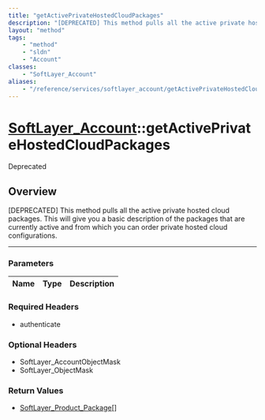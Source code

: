 ```yaml
---
title: "getActivePrivateHostedCloudPackages"
description: "[DEPRECATED] This method pulls all the active private hosted cloud packages. This will give you a basic description of t... "
layout: "method"
tags:
    - "method"
    - "sldn"
    - "Account"
classes:
    - "SoftLayer_Account"
aliases:
    - "/reference/services/softlayer_account/getActivePrivateHostedCloudPackages"
---
```

# [SoftLayer_Account](/reference/services/SoftLayer_Account)::getActivePrivateHostedCloudPackages

<div class="deprecated"><span class="deprecation-label">Deprecated </span></div>




## Overview 
[DEPRECATED] This method pulls all the active private hosted cloud packages. This will give you a basic description of the packages that are currently active and from which you can order private hosted cloud configurations. 

-----

### Parameters 
|Name | Type | Description |
| --- | --- | --- |


### Required Headers
* authenticate


### Optional Headers
* SoftLayer_AccountObjectMask
* SoftLayer_ObjectMask

### Return Values
* <a href='/reference/datatypes/SoftLayer_Product_Package'>SoftLayer_Product_Package[] </a>




